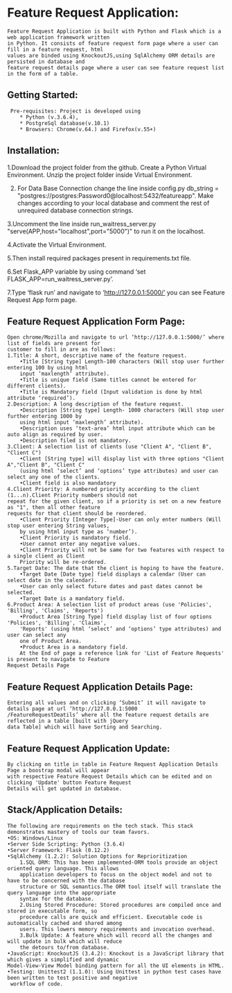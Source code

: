 # Feature Request Application:
	Feature Request Application is built with Python and Flask which is a web application framework written 
	in Python. It consists of feature request form page where a user can fill in a feature request, html 
	values are binded using KnockoutJS,using SqlAlchemy ORM details are persisted in database and 
	feature request details page where a user can see feature request list in the form of a table.
  
 ## Getting Started:
	 Pre-requisites: Project is developed using
	    * Python (v.3.6.4), 
	    * PostgreSql database(v.10.1)
	    * Browsers: Chrome(v.64.) and Firefox(v.55+)
 
## Installation:
1.Download the project folder from the github. Create a Python Virtual Environment. Unzip the project folder 
inside Virtual Environment.

2. For Data Base Connection change the line inside config.py 
db_string = "postgres://postgres:Password0@localhost:5432/featureapp".
Make changes according to your local database and comment the rest of unrequired database connection strings.

3.Uncomment the line inside run_waitress_server.py "serve(APP,host="localhost",port="5000")" to run it on the localhost.

4.Activate the Virtual Environment.
	
5.Then install required packages present in requirements.txt file.

6.Set Flask_APP variable by using command ‘set FLASK_APP=run_waitress_server.py’.

7.Type ‘flask run’ and navigate to ‘http://127.0.0.1:5000/’ you can see Feature Request App form page.
 					
 ## Feature Request Application Form Page:
 	Open chrome/Mozilla and navigate to url ‘http://127.0.0.1:5000/’ where list of fields are present for 
	customer to fill in are as follows:
	1.Title: A short, descriptive name of the feature request.
		•Title [String type] Length-100 characters (Will stop user further entering 100 by using html
		input ‘maxlength’ attribute).
		•Title is unique field (Same titles cannot be entered for different clients).
		•Title is Mandatory field (Input validation is done by html attribute ‘required’).
	2.Description: A long description of the feature request.
		•Description [String type] Length- 1000 characters (Will stop user further entering 1000 by 
		using html input ‘maxlength’ attribute).
		•Description uses ‘text-area’ html input attribute which can be auto align as required by user.
		•Description filed is not mandatory.
	3.Client: A selection list of clients (use "Client A", "Client B", "Client C")
		•Client [String type] will display list with three options "Client A","Client B", "Client C"
		(using html ‘select’ and ‘options’ type attributes) and user can select any one of the clients.
		•Client field is also mandatory
	4.Client Priority: A numbered priority according to the client (1...n).Client Priority numbers should not
	repeat for the given client, so if a priority is set on a new feature as "1", then all other feature 
	requests for that client should be reordered.
		•Client Priority [Integer Type]-User can only enter numbers (Will stop user entering String values,
		by using html input type as ‘number’).
		•Client Priority is mandatory field.
		•User cannot enter any negative values.
		•Client Priority will not be same for two features with respect to a single client as Client 
		Priority will be re-ordered.
	5.Target Date: The date that the client is hoping to have the feature.
		•Target Date [Date type] field displays a calendar (User can select date in the calendar).
		•User can only select future dates and past dates cannot be selected.
		•Target Date is a mandatory field.
	6.Product Area: A selection list of product areas (use 'Policies', 'Billing', 'Claims', 'Reports')
		•Product Area [String Type] field display list of four options 'Policies', 'Billing', 'Claims', 
		'Reports' (using html ‘select’ and ‘options’ type attributes) and user can select any 
		one of Product Area.
		•Product Area is a mandatory field.
    	At the End of page a reference link for 'List of Feature Requests' is present to navigate to Feature
	Request Details Page
        
## Feature Request Application Details Page:
	Entering all values and on clicking ‘Submit’ it will navigate to details page at url ‘http://127.0.0.1:5000
	/FeatureRequestDeatils’ where all the feature request details are reflected in a table [built with jQuery 
	data Table] which will have Sorting and Searching.
## Feature Request Application Update:
	By clicking on title in table in Feature Request Application Details Page a boostrap modal will appear
	with respective Feature Request Details which can be edited and on clicking 'Update' button Feature Request
	Details will get updated in database.
	
## Stack/Application Details:
	The following are requirements on the tech stack. This stack demonstrates mastery of tools our team favors.
	•OS: Windows/Linux
	•Server Side Scripting: Python (3.6.4)
	•Server Framework: Flask (0.12.2)
	•SqlAlchemy (1.2.2): Solution Options for Reprioritization
		1.SQL ORM: This has been implemented-ORM tools provide an object oriented query language. This allows
		application developers to focus on the object model and not to have to be concerned with the database
		structure or SQL semantics.The ORM tool itself will translate the query language into the appropriate
		syntax for the database.
		2.Using Stored Procedure: Stored procedures are compiled once and stored in executable form, so 
		procedure calls are quick and efficient. Executable code is automatically cached and shared among 
		users. This lowers memory requirements and invocation overhead.
		3.Bulk Update: A feature which will record all the changes and will update in bulk which will reduce
		the detours to/from database.
	•JavaScript: KnockoutJS (3.4.2): Knockout is a JavaScript library that which gives a simplified and dynamic 
	Model-View-View Model binding pattern for all the UI elements in HTML.
	•Testing: Unittest2 (1.1.0): Using Unittest in python test cases have been written to test positive and negative 
	 workflow of code. 


       
